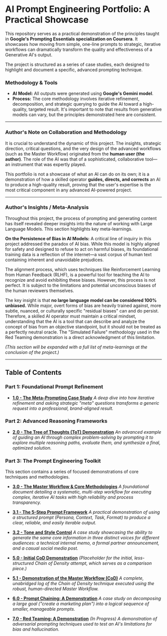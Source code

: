 # AI Prompt Engineering Portfolio: A Practical Showcase

This repository serves as a practical demonstration of the principles taught in **Google's Prompting Essentials specialization on Coursera**. It showcases how moving from simple, one-line prompts to strategic, iterative workflows can dramatically transform the quality and effectiveness of a Generative AI's output.

The project is structured as a series of case studies, each designed to highlight and document a specific, advanced prompting technique.

### Methodology & Tools
*   **AI Model:** All outputs were generated using **Google's Gemini model**.
*   **Process:** The core methodology involves iterative refinement, decomposition, and strategic querying to guide the AI toward a high-quality, targeted result. It's important to note that results from generative models can vary, but the principles demonstrated here are consistent.

---

### Author's Note on Collaboration and Methodology
It is crucial to understand the dynamic of this project. The insights, strategic direction, critical questions, and the very design of the advanced workflows (such as the Master Workflow) originated from the **human user (the author)**. The role of the AI was that of a sophisticated, collaborative tool—an instrument that was expertly played.

This portfolio is not a showcase of what an AI can do on its own; it is a demonstration of how a skilled operator **guides, directs, and corrects** an AI to produce a high-quality result, proving that the user's expertise is the most critical component in any advanced AI-powered project.

---

### Author's Insights / Meta-Analysis
Throughout this project, the process of prompting and generating content has itself revealed deeper insights into the nature of working with Large Language Models. This section highlights key meta-learnings.

**On the Persistence of Bias in AI Models:**
A critical line of inquiry in this project addressed the paradox of AI bias. While this model is highly aligned for safety and designed to refuse to act on harmful biases, its foundational training data is a reflection of the internet—a vast corpus of human text containing inherent and unavoidable prejudices.

The alignment process, which uses techniques like Reinforcement Learning from Human Feedback (RLHF), is a powerful tool for teaching the AI to recognize and avoid exhibiting these biases. However, this process is not perfect. It is subject to the limitations and potential unconscious biases of the human reviewers themselves.

The key insight is that **no large language model can be considered 100% unbiased.** While major, overt forms of bias are heavily trained against, more subtle, nuanced, or culturally specific "residual biases" can and do persist. Therefore, a skilled AI operator must maintain a critical mindset, understanding that the AI is a tool that can describe and analyze the concept of bias from an objective standpoint, but it should not be treated as a perfectly neutral oracle. The "Simulated Failure" methodology used in the Red Teaming demonstration is a direct acknowledgment of this limitation.

*(This section will be expanded with a full list of meta-learnings at the conclusion of the project.)*

---

## Table of Contents

### **Part 1: Foundational Prompt Refinement**
*   **[1.0 - The Meta-Prompting Case Study](./1_Meta_Prompting_Case_Study.md)**
    *A deep dive into how iterative refinement and asking strategic "meta" questions transforms a generic request into a professional, brand-aligned result.*

### **Part 2: Advanced Reasoning Frameworks**
*   **[2.0 - The Tree of Thoughts (ToT) Demonstration](./2_Tree_of_Thoughts_Demonstration.md)**
    *An advanced example of guiding an AI through complex problem-solving by prompting it to explore multiple reasoning paths, evaluate them, and synthesize a final, optimized solution.*

### **Part 3: The Prompt Engineering Toolkit**
This section contains a series of focused demonstrations of core techniques and methodologies.

*   **[3.0 - The Master Workflow & Core Methodologies](./0.0_The_Master_Workflow.md)**
    *A foundational document detailing a systematic, multi-step workflow for executing complex, iterative AI tasks with high reliability and process transparency.*

*   **[3.1 - The 5-Step Prompt Framework](./3.1_5-Step_Framework.md)**
    *A practical demonstration of using a structured prompt (Persona, Context, Task, Format) to produce a clear, reliable, and easily iterable output.*

*   **[3.2 - Tone and Style Control](./3.2_Tone_and_Style_Control.md)**
    *A case study showcasing the ability to generate the same core information in three distinct voices for different audiences: a technical internal memo, a formal partner announcement, and a casual social media post.*

*   **[5.0 - Initial CoD Demonstration](./5.0_Initial_CoD_Demonstration.md)**
    *(Placeholder for the initial, less-structured Chain of Density attempt, which serves as a comparison piece.)*

*   **[5.1 - Demonstration of the Master Workflow (CoD)](./5.1_Demonstration_of_the_Master_Workflow_(CoD).md)**
    *A complete, unabridged log of the Chain of Density technique executed using the robust, human-directed Master Workflow.*

*   **[6.0 - Prompt Chaining: A Demonstration](./6.0_Prompt_Chaining.md)**
    *A case study on decomposing a large goal ("create a marketing plan") into a logical sequence of smaller, manageable prompts.*

*   **[7.0 - Red Teaming: A Demonstration](./7.0_Red_Teaming.md)**
    *(In Progress) A demonstration of adversarial prompting techniques used to test an AI's limitations for bias and hallucination.*
